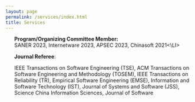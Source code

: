 ```yaml
---
layout: page
permalink: /services/index.html
title: Services
---
```

<UL style="LIST-STYLE-TYPE: none">
<strong>Program/Organizing Committee Member: </strong>
<LI>SANER 2023, Internetware 2023, APSEC 2023, Chinasoft 2021<\LI>
	
<strong>Journal Referee</strong>: 
<LI>IEEE Transactions on Software Engineering (TSE), ACM Transactions on Software Engineering and Methodology (TOSEM), 
IEEE Transactions on Reliability (TR), Empirical Software Engineering (EMSE), Information and Software Technology (IST), Journal of Systems and Software (JSS),
Science China Information Sciences, Journal of Software</LI>
      </UL>
